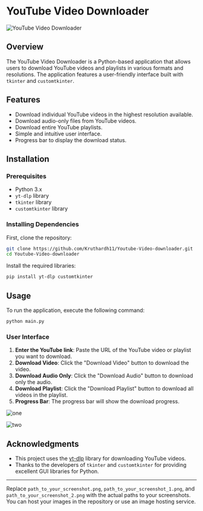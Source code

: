 # YouTube Video Downloader

![YouTube Video Downloader](path_to_your_screenshot.png)

## Overview

The YouTube Video Downloader is a Python-based application that allows users to download YouTube videos and playlists in various formats and resolutions. The application features a user-friendly interface built with `tkinter` and `customtkinter`.

## Features

- Download individual YouTube videos in the highest resolution available.
- Download audio-only files from YouTube videos.
- Download entire YouTube playlists.
- Simple and intuitive user interface.
- Progress bar to display the download status.

## Installation

### Prerequisites

- Python 3.x
- `yt-dlp` library
- `tkinter` library
- `customtkinter` library

### Installing Dependencies

First, clone the repository:

```bash
git clone https://github.com/Kruthardh11/Youtube-Video-downloader.git
cd Youtube-Video-downloader
```

Install the required libraries:

```bash
pip install yt-dlp customtkinter
```

## Usage

To run the application, execute the following command:

```bash
python main.py
```

### User Interface

1. **Enter the YouTube link**: Paste the URL of the YouTube video or playlist you want to download.
2. **Download Video**: Click the "Download Video" button to download the video.
3. **Download Audio Only**: Click the "Download Audio" button to download only the audio.
4. **Download Playlist**: Click the "Download Playlist" button to download all videos in the playlist.
5. **Progress Bar**: The progress bar will show the download progress.

![one](https://github.com/user-attachments/assets/afde0d87-7040-42c7-b63a-ce16736ae279)

![two](https://github.com/user-attachments/assets/7ef289c3-1106-4283-8b90-00bcab3727aa)

## Acknowledgments

- This project uses the [yt-dlp](https://github.com/yt-dlp/yt-dlp) library for downloading YouTube videos.
- Thanks to the developers of `tkinter` and `customtkinter` for providing excellent GUI libraries for Python.

---

Replace `path_to_your_screenshot.png`, `path_to_your_screenshot_1.png`, and `path_to_your_screenshot_2.png` with the actual paths to your screenshots. You can host your images in the repository or use an image hosting service.

